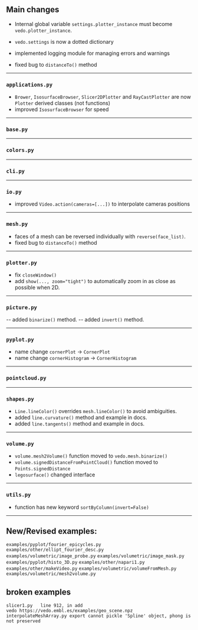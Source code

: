 ## Main changes

- Internal global variable `settings.plotter_instance` must become `vedo.plotter_instance`.

- `vedo.settings` is now a dotted dictionary

- implemented logging module for managing errors and warnings

- fixed bug to `distanceTo()` method


---
### `applications.py`
- `Brower`, `IsosurfaceBrowser`, `Slicer2DPlotter` and `RayCastPlotter` are now `Plotter` derived classes (not functions)
- improved `IsosurfaceBrowser` for speed

---
### `base.py`

---
### `colors.py`

---
### `cli.py`

---
### `io.py`

- improved `Video.action(cameras=[...])` to interpolate cameras positions


---
### `mesh.py`

- faces of a mesh can be reversed individually with `reverse(face_list)`.
- fixed bug to `distanceTo()` method

---
### `plotter.py`
- fix `closeWindow()`
- add `show(..., zoom="tight")` to automatically zoom in as close as possible when 2D.

---
### `picture.py`

-- added `binarize()` method.
-- added `invert()` method.

---
### `pyplot.py`
- name change `cornerPlot` -> `CornerPlot`
- name change `cornerHistogram` -> `CornerHistogram`

---
### `pointcloud.py`

---
### `shapes.py`
- `Line.lineColor()` overrides `mesh.lineColor()` to avoid ambiguities.
- added `line.curvature()` method and example in docs.
- added `line.tangents()` method and example in docs.

---
### `volume.py`
- `volume.mesh2Volume()` function moved to `vedo.mesh.binarize()`
- `volume.signedDistanceFromPointCloud()` function moved to `Points.signedDistance`
- `legosurface()` changed interface

---
### `utils.py`
- function has new keyword `sortByColumn(invert=False)`


-------------------------

## New/Revised examples:

`examples/pyplot/fourier_epicycles.py`
`examples/other/ellipt_fourier_desc.py`
`examples/volumetric/image_probe.py`
`examples/volumetric/image_mask.py`
`examples/pyplot/histo_3D.py`
`examples/other/napari1.py`
`examples/other/makeVideo.py`
`examples/volumetric/volumeFromMesh.py`
`examples/volumetric/mesh2volume.py`

## broken examples
```
slicer1.py   line 912, in add
vedo https://vedo.embl.es/examples/geo_scene.npz
interpolateMeshArray.py export cannot pickle 'Spline' object, phong is not preserved
```
